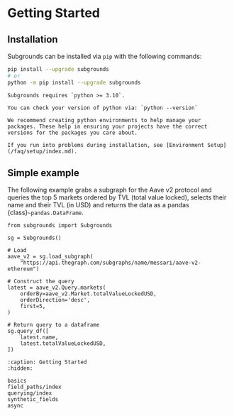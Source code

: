 # Getting Started

## Installation

Subgrounds can be installed via `pip` with the following commands:

```bash
pip install --upgrade subgrounds
# or
python -m pip install --upgrade subgrounds
```

```{important}
Subgrounds requires `python >= 3.10`.

You can check your version of python via: `python --version`
```

```{note}
We recommend creating python environments to help manage your packages. These help in ensuring your projects have the correct versions for the packages you care about.

If you run into problems during installation, see [Environment Setup](/faq/setup/index.md).
```

## Simple example

The following example grabs a subgraph for the Aave v2 protocol and queries the top 5 markets ordered by TVL (total value locked), selects their name and their TVL (in USD) and returns the data as a pandas {class}`~pandas.DataFrame`.

```{repl}
from subgrounds import Subgrounds

sg = Subgrounds()

# Load
aave_v2 = sg.load_subgraph(
    "https://api.thegraph.com/subgraphs/name/messari/aave-v2-ethereum")

# Construct the query
latest = aave_v2.Query.markets(
    orderBy=aave_v2.Market.totalValueLockedUSD,
    orderDirection='desc',
    first=5,
)

# Return query to a dataframe
sg.query_df([
    latest.name,
    latest.totalValueLockedUSD,
])
```

```{toctree}
:caption: Getting Started
:hidden:

basics
field_paths/index
querying/index
synthetic_fields
async
```

